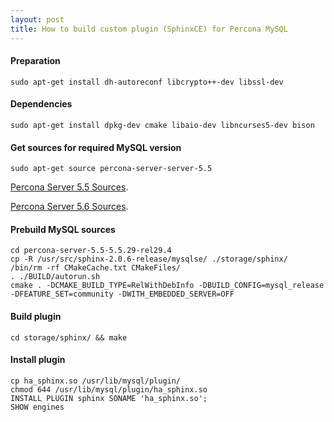 ```yaml
---
layout: post
title: How to build custom plugin (SphinxCE) for Percona MySQL
---
```


#### Preparation

    sudo apt-get install dh-autoreconf libcrypto++-dev libssl-dev

#### Dependencies

    sudo apt-get install dpkg-dev cmake libaio-dev libncurses5-dev bison

#### Get sources for required MySQL version

    sudo apt-get source percona-server-server-5.5

[Percona Server 5.5 Sources](http://www.percona.com/downloads/Percona-Server-5.5/).

[Percona Server 5.6 Sources](http://www.percona.com/downloads/Percona-Server-5.6/).

#### Prebuild MySQL sources

    cd percona-server-5.5-5.5.29-rel29.4
    cp -R /usr/src/sphinx-2.0.6-release/mysqlse/ ./storage/sphinx/
    /bin/rm -rf CMakeCache.txt CMakeFiles/
    . ./BUILD/autorun.sh
    cmake . -DCMAKE_BUILD_TYPE=RelWithDebInfo -DBUILD_CONFIG=mysql_release -DFEATURE_SET=community -DWITH_EMBEDDED_SERVER=OFF

#### Build plugin

    cd storage/sphinx/ && make

#### Install plugin

    cp ha_sphinx.so /usr/lib/mysql/plugin/
    chmod 644 /usr/lib/mysql/plugin/ha_sphinx.so
    INSTALL PLUGIN sphinx SONAME 'ha_sphinx.so';
    SHOW engines

